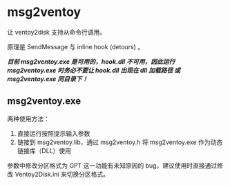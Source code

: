 # msg2ventoy

让 ventoy2disk 支持从命令行调用。

原理是 SendMessage 与 inline hook (detours) 。

___目前 msg2ventoy.exe 是可用的，hook.dll 不可用，因此运行 msg2ventoy.exe 时务必不要让 hook.dll 出现在 dll 加载路径 或 msg2ventoy.exe 同目录下！___

## msg2ventoy.exe
两种使用方法：
1. 直接运行按照提示输入参数
2. 链接到 msg2ventoy.lib，通过 msg2ventoy.h 将 msg2ventoy.exe 作为动态链接库（DLL）使用


参数中修改分区格式为 GPT 这一功能有未知原因的 bug，建议使用时直接通过修改 Ventoy2Disk.ini 来切换分区格式。
